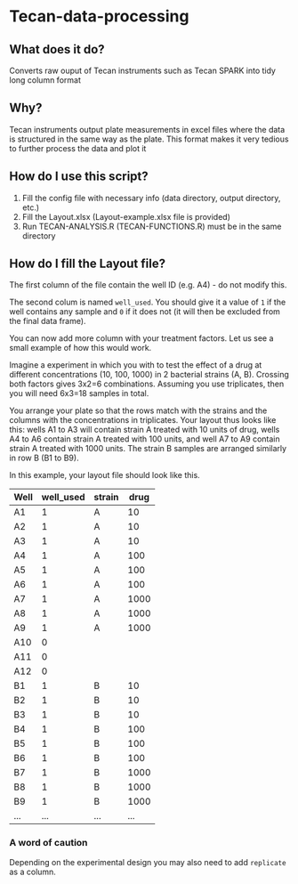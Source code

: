 # Tecan-data-processing

## What does it do?

Converts raw ouput of Tecan instruments such as Tecan SPARK into tidy long column format 

## Why?

Tecan instruments output plate measurements in excel files where the data is structured in the same way as the plate. This format makes it very tedious to further process the data and plot it

## How do I use this script?

1. Fill the config file with necessary info (data directory, output directory, etc.)
2. Fill the Layout.xlsx (Layout-example.xlsx file is provided)
3. Run TECAN-ANALYSIS.R (TECAN-FUNCTIONS.R) must be in the same directory

## How do I fill the Layout file?

The first column of the file contain the well ID (e.g. A4) - do not modify this.

The second colum is named `well_used`. You should give it a value of `1` if the well contains any sample and `0` if it does not (it will then be excluded from the final data frame).

You can now add more column with your treatment factors. Let us see a small example of how this would work.

Imagine a experiment in which you with to test the effect of a drug at different concentrations (10, 100, 1000) in 2 bacterial strains (A, B). Crossing both factors gives 3x2=6 combinations. Assuming you use triplicates, then you will need 6x3=18 samples in total.

You arrange your plate so that the rows match with the strains and the columns with the concentrations in triplicates. Your layout thus looks like this: wells A1 to A3 will contain strain A treated with 10 units of drug, wells A4 to A6 contain strain A treated with 100 units, and well A7 to A9 contain strain A treated with 1000 units. The strain B samples are arranged similarly in row B (B1 to B9).

In this example, your layout file should look like this.

| Well | well_used | strain | drug |
|------|-----------|--------|------|
| A1   | 1         | A      | 10   |
| A2   | 1         | A      | 10   |
| A3   | 1         | A      | 10   |
| A4   | 1         | A      | 100  |
| A5   | 1         | A      | 100  |
| A6   | 1         | A      | 100  |
| A7   | 1         | A      | 1000 |
| A8   | 1         | A      | 1000 |
| A9   | 1         | A      | 1000 |
| A10  | 0         |        |      |
| A11  | 0         |        |      |
| A12  | 0         |        |      |
| B1   | 1         | B      | 10   |
| B2   | 1         | B      | 10   |
| B3   | 1         | B      | 10   |
| B4   | 1         | B      | 100  |
| B5   | 1         | B      | 100  |
| B6   | 1         | B      | 100  |
| B7   | 1         | B      | 1000 |
| B8   | 1         | B      | 1000 |
| B9   | 1         | B      | 1000 |
| ...  | ...       | ...    | ...  |

### A word of caution

Depending on the experimental design you may also need to add `replicate` as a column.
